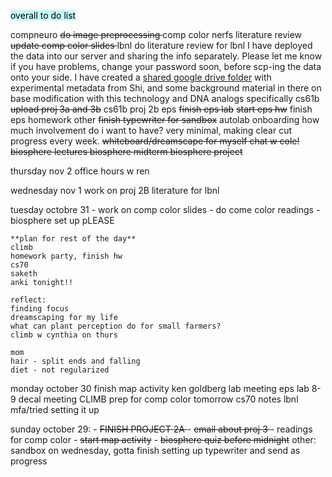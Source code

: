 
<mark style="background: #ABF7F7A6;">overall to do list</mark>

compneuro
	 <s>do image preprocessing </s>
	comp color nerfs literature review
	 <s>update comp color slides </s>
lbnl
	do literature review for lbnl
		I have deployed the data into our server and sharing the info separately. Please let me know if you have problems, change your password soon, before scp-ing the data onto your side.
		I have created a [shared google drive folder](https://drive.google.com/drive/folders/0AAk-HbE6fKofUk9PVA) with experimental metadata from Shi, and some background material in there on base modification with this technology and DNA analogs specifically
cs61b
	<s>upload proj 3a and 3b</s>
	cs61b proj 2b
eps
	<s>finish eps lab</s>
	<s>start eps hw</s>
	finish eps homework
other
	<s>finish typewriter for sandbox</s>
	autolab onboarding
		how much involvement do i want to have? 
			very minimal, making clear cut progress every week.
	<s>whiteboard/dreamscape for myself </s>
	 <s>chat w cole! </s>
	 <s>biosphere lectures </s>
	 <s>biosphere midterm  </s>
	<s>biosphere project </s>

thursday nov 2
	office hours w ren

wednesday nov 1
	work on proj 2B
	literature for lbnl

tuesday octobre 31
	- work on comp color slides
	- do come color readings
	- biosphere set up pLEASE

	**plan for rest of the day**
	climb
	homework party, finish hw 
	cs70 
	saketh
	anki tonight!!
	
	reflect:
	finding focus
	dreamscaping for my life
	what can plant perception do for small farmers?
	climb w cynthia on thurs
	
	mom
	hair - split ends and falling
	diet - not regularized

monday october 30
	finish map activity
	ken goldberg lab meeting
	eps lab 
	8-9 decal meeting
	CLIMB
	prep for comp color tomorrow 
	cs70 notes
	lbnl mfa/tried setting it up

sunday october 29:
	- <s>FINISH PROJECT 2A </s>
	- <s>email about proj 3 </s>
	- readings for comp color
	- <s>start map activity</s>
	- <s>biosphere quiz before midnight</s>
	other: sandbox on wednesday, gotta finish setting up typewriter and send as progress